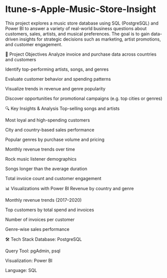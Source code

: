 # Itune-s-Apple-Music-Store-Insight
This project explores a music store database using SQL (PostgreSQL) and Power BI to answer a variety of real-world business questions about customers, sales, artists, and musical preferences. The goal is to gain data-driven insights for strategic decisions such as marketing, artist promotions, and customer engagement.

🧩 Project Objectives
Analyze invoice and purchase data across countries and customers

Identify top-performing artists, songs, and genres

Evaluate customer behavior and spending patterns

Visualize trends in revenue and genre popularity

Discover opportunities for promotional campaigns (e.g. top cities or genres)

🔍 Key Insights & Analysis
Top-selling songs and artists

Most loyal and high-spending customers

City and country-based sales performance

Popular genres by purchase volume and pricing

Monthly revenue trends over time

Rock music listener demographics

Songs longer than the average duration

Total invoice count and customer engagement

📊 Visualizations with Power BI
Revenue by country and genre

Monthly revenue trends (2017–2020)

Top customers by total spend and invoices

Number of invoices per customer

Genre-wise sales performance

🛠 Tech Stack
Database: PostgreSQL

Query Tool: pgAdmin, psql

Visualization: Power BI

Language: SQL
